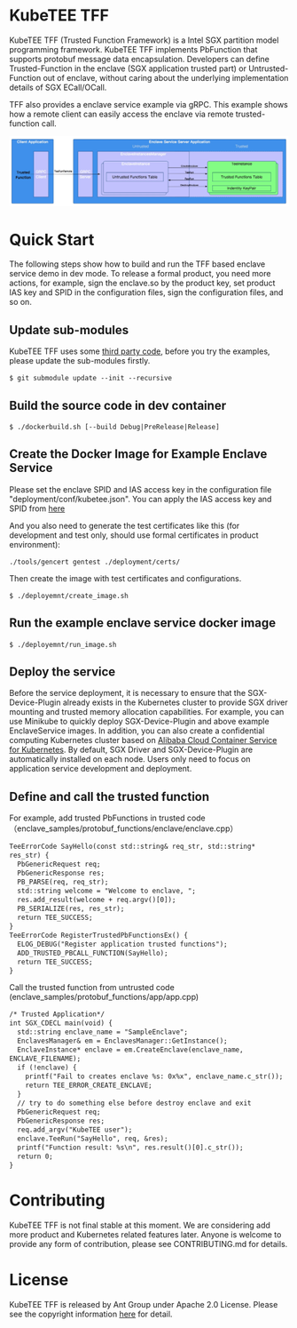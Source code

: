 # KubeTEE TFF

KubeTEE TFF (Trusted Function Framework) is a Intel SGX partition model programming framework.
KubeTEE TFF implements PbFunction that supports protobuf message data encapsulation.
Developers can define Trusted-Function in the enclave (SGX application trusted part) or
Untrusted-Function out of enclave, without caring about the underlying implementation details of SGX ECall/OCall.

TFF also provides a enclave service example via gRPC. This example shows how a remote client can easily
access the enclave via remote trusted-function call.

![KubeTEE TFF overview](docs/tff.jpg)


# Quick Start

The following steps show how to build and run the TFF based enclave service demo in dev mode.
To release a formal product, you need more actions, for example, sign the enclave.so by the product key,
set product IAS key and SPID in the configuration files, sign the configuration files, and so on.

## Update sub-modules

KubeTEE TFF uses some [third party code](THIRD-PARTY-NOTICES),
before you try the examples, please update the sub-modules firstly.

```
$ git submodule update --init --recursive
```

## Build the source code in dev container

```
$ ./dockerbuild.sh [--build Debug|PreRelease|Release]
```

## Create the Docker Image for Example Enclave Service

Please set the enclave SPID and IAS access key in the configuration file "deployment/conf/kubetee.json".
You can apply the IAS access key and SPID from [here](https://api.portal.trustedservices.intel.com/EPID-attestation)

And you also need to generate the test certificates like this (for development and test only, should use formal certificates in product environment):

```
./tools/gencert gentest ./deployment/certs/
```

Then create the image with test certificates and configurations.

```
$ ./deployemnt/create_image.sh
```

## Run the example enclave service docker image

```
$ ./deployemnt/run_image.sh
```

## Deploy the service

Before the service deployment, it is necessary to ensure that the SGX-Device-Plugin already
exists in the Kubernetes cluster to provide SGX driver mounting and trusted memory allocation
capabilities.
For example, you can use Minikube to quickly deploy SGX-Device-Plugin and above example EnclaveService images.
In addition, you can also create a confidential computing Kubernetes cluster based on
[Alibaba Cloud Container Service for Kubernetes](https://www.aliyun.com/product/kubernetes).
By default, SGX Driver and SGX-Device-Plugin are automatically installed on each node.
Users only need to focus on application service development and deployment.


## Define and call the trusted function

For example, add trusted PbFunctions in trusted code （enclave_samples/protobuf_functions/enclave/enclave.cpp）

```
TeeErrorCode SayHello(const std::string& req_str, std::string* res_str) {
  PbGenericRequest req;
  PbGenericResponse res;
  PB_PARSE(req, req_str);
  std::string welcome = "Welcome to enclave, ";
  res.add_result(welcome + req.argv()[0]);
  PB_SERIALIZE(res, res_str);
  return TEE_SUCCESS;
}
TeeErrorCode RegisterTrustedPbFunctionsEx() {
  ELOG_DEBUG("Register application trusted functions");
  ADD_TRUSTED_PBCALL_FUNCTION(SayHello);
  return TEE_SUCCESS;
}
```

Call the trusted function from untrusted code (enclave_samples/protobuf_functions/app/app.cpp)

```
/* Trusted Application*/
int SGX_CDECL main(void) {
  std::string enclave_name = "SampleEnclave";
  EnclavesManager& em = EnclavesManager::GetInstance();
  EnclaveInstance* enclave = em.CreateEnclave(enclave_name, ENCLAVE_FILENAME);
  if (!enclave) {
    printf("Fail to creates enclave %s: 0x%x", enclave_name.c_str());
    return TEE_ERROR_CREATE_ENCLAVE;
  }
  // try to do something else before destroy enclave and exit
  PbGenericRequest req;
  PbGenericResponse res;
  req.add_argv("KubeTEE user");
  enclave.TeeRun("SayHello", req, &res);
  printf("Function result: %s\n", res.result()[0].c_str());
  return 0;
}
```


# Contributing

KubeTEE TFF is not final stable at this moment. We are considering add more product and Kubernetes related features later.
Anyone is welcome to provide any form of contribution, please see CONTRIBUTING.md for details.


# License

KubeTEE TFF is released by Ant Group under Apache 2.0 License.
Please see the copyright information [here](LICENSE) for detail.
